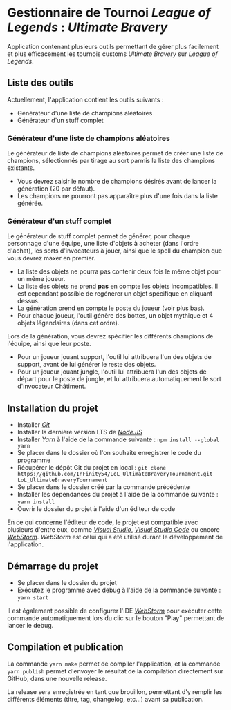# Gestionnaire de Tournoi _League of Legends_ : _Ultimate Bravery_

Application contenant plusieurs outils permettant de gérer plus facilement et plus efficacement les tournois customs _Ultimate Bravery_ sur _League of Legends_.

## Liste des outils

Actuellement, l'application contient les outils suivants :
* Générateur d'une liste de champions aléatoires
* Générateur d'un stuff complet

### Générateur d'une liste de champions aléatoires

Le générateur de liste de champions aléatoires permet de créer une liste de champions, sélectionnés par tirage au sort parmis la liste des champions existants.

* Vous devrez saisir le nombre de champions désirés avant de lancer la génération (20 par défaut).
* Les champions ne pourront pas apparaître plus d'une fois dans la liste générée.

### Générateur d'un stuff complet

Le générateur de stuff complet permet de générer, pour chaque personnage d'une équipe, une liste d'objets à acheter (dans l'ordre d'achat), les sorts d'invocateurs à jouer, ainsi que le spell du champion que vous devrez maxer en premier.

* La liste des objets ne pourra pas contenir deux fois le même objet pour un même joueur.
* La liste des objets ne prend **pas** en compte les objets incompatibles. Il est cependant possible de regénérer un objet spécifique en cliquant dessus.
* La génération prend en compte le poste du joueur (voir plus bas).
* Pour chaque joueur, l'outil génère des bottes, un objet mythique et 4 objets légendaires (dans cet ordre).

Lors de la génération, vous devrez spécifier les différents champions de l'équipe, ainsi que leur poste.
* Pour un joueur jouant support, l'outil lui attribuera l'un des objets de support, avant de lui générer le reste des objets.
* Pour un joueur jouant jungle, l'outil lui attribuera l'un des objets de départ pour le poste de jungle, et lui attribuera automatiquement le sort d'invocateur Châtiment.

## Installation du projet

* Installer [_Git_](https://git-scm.com)
* Installer la dernière version LTS de [_Node.JS_](https://nodejs.org/fr)
* Installer _Yarn_ à l'aide de la commande suivante : `npm install --global yarn`
* Se placer dans le dossier où l'on souhaite enregistrer le code du programme
* Récupérer le dépôt Git du projet en local : `git clone https://github.com/InFinity54/LoL_UltimateBraveryTournament.git LoL_UltimateBraveryTournament`
* Se placer dans le dossier créé par la commande précédente
* Installer les dépendances du projet à l'aide de la commande suivante : `yarn install`
* Ouvrir le dossier du projet à l'aide d'un éditeur de code

En ce qui concerne l'éditeur de code, le projet est compatible avec plusieurs d'entre eux, comme [_Visual Studio_](https://visualstudio.microsoft.com/fr), [_Visual Studio Code_](https://code.visualstudio.com) ou encore [_WebStorm_](https://www.jetbrains.com/fr-fr/webstorm). _WebStorm_ est celui qui a été utilisé durant le développement de l'application.

## Démarrage du projet

* Se placer dans le dossier du projet
* Exécutez le programme avec debug à l'aide de la commande suivante : `yarn start`

Il est également possible de configurer l'IDE [_WebStorm_](https://www.jetbrains.com/fr-fr/webstorm) pour exécuter cette commande automatiquement lors du clic sur le bouton "Play" permettant de lancer le debug.

## Compilation et publication

La commande `yarn make` permet de compiler l'application, et la commande `yarn publish` permet d'envoyer le résultat de la compilation directement sur GitHub, dans une nouvelle release.

La release sera enregistrée en tant que brouillon, permettant d'y remplir les différents éléments (titre, tag, changelog, etc...) avant sa publication.
